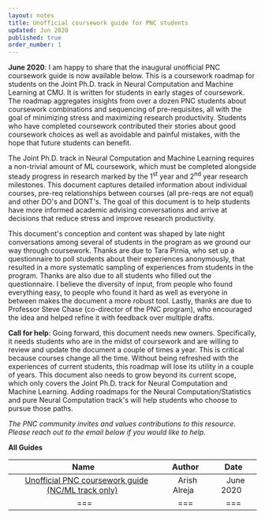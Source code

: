 ```yaml
---
layout: notes
title: Unofficial coursework guide for PNC students
updated: Jun 2020
published: true
order_number: 1
---
```

**June 2020**: I am happy to share that the inaugural unofficial PNC coursework guide is now available below. This is a coursework roadmap for students on the Joint Ph.D. track in Neural Computation and Machine Learning at CMU. It is written for students in early stages of coursework. The roadmap aggregates insights from over a dozen PNC students about coursework combinations and sequencing of pre-requisites, all with the goal of minimizing stress and maximizing research productivity. Students who have completed coursework contributed their stories about good coursework choices as well as avoidable and painful mistakes, with the hope that future students can benefit. 

The Joint Ph.D. track in Neural Computation and Machine Learning requires a non-trivial amount of ML coursework, which must be completed alongside steady progress in research marked by the 1$^{\text{st}}$ year and 2$^{\text{nd}}$ year research milestones. This document captures detailed information about individual courses, pre-req relationships between courses (all pre-reqs are not equal) and other DO's and DONT's. The goal of this document is to help students have more informed academic advising conversations and arrive at decisions that reduce stress and improve research productivity.

This document's conception and content was shaped by late night conversations among several of students in the program as we ground our way through coursework. Thanks are due to Tara Pirnia, who set up a questionnaire to poll students about their experiences anonymously, that resulted in a more systematic sampling of experiences from students in the program. Thanks are also due to all students who filled out the questionnaire. I believe the diversity of input, from people who found everything easy, to people who found it hard as well as everyone in between makes the document a more robust tool. Lastly, thanks are due to Professor Steve Chase (co-director of the PNC program), who encouraged the idea and helped refine it with feedback over multiple drafts.

**Call for help**: Going forward, this document needs new owners. Specifically, it needs students who are in the midst of coursework and are willing to review and update the document a couple of times a year. This is critical because courses change all the time. Without being refreshed with the experiences of current students, this roadmap will lose its utility in a couple of years. This document also needs to grow beyond its current scope, which only covers the Joint Ph.D. track for Neural Computation and Machine Learning. Adding roadmaps for the Neural Computation/Statistics and pure Neural Computation track's will help students who choose to pursue those paths. 

*The PNC community invites and values contributions to this resource. Please reach out to the email below if you would like to help.*

**All Guides**

|&nbsp;**Name** &nbsp;|&nbsp; **Author** &nbsp;|&nbsp; **Date** &nbsp;|
|:---------------:|:------------------:|:----------------:|
|&nbsp;  [Unofficial PNC coursework guide (NC/ML track only)](/files/coursework_guides/The_Unofficial_PNC_Guide_June2020.pdf) &nbsp;  |&nbsp;   Arish Alreja  &nbsp; |&nbsp;    June 2020   &nbsp;|
|===|===|===|